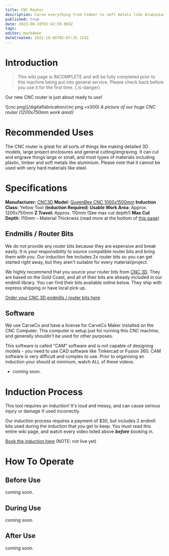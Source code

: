 ```yaml
---
title: CNC Router
description: Carve everything from timber to soft metals like Aluminium. Our CNC sheet router is big and capable!
published: true
date: 2023-08-10T01:42:59.063Z
tags: 
editor: markdown
dateCreated: 2022-10-06T05:07:35.154Z
---
```


# Introduction
> This wiki page is INCOMPLETE and will be fully completed prior to this machine being put into general service. Please check back before you use it for the first time.
{.is-danger}

Our new CNC router is just about ready to use! 

![cnc.png](/digitalfabrication/cnc.png =x300)
*A picture of our huge CNC router (1200x750mm work area!)*

# Recommended Uses
The CNC router is great for all sorts of things like making detailed 3D models, large project enclosures and general cutting/engraving. It can cut and engrave things large or small, and most types of materials including plastic, timber and soft metals like aluminium. Please note that it cannot be used with very hard materials like steel.

# Specifications
**Manufacturer:** [CNC3D](https://www.cnc3d.com.au)
**Model:** [QueenBee CNC 1000x1500mm](https://www.cnc3d.com.au/product-page/queenbee-cnc-1000x1500mm/)
**Induction Class:** Yellow Tool (**Induction Required**)
**Usable Work Area:** Approx. 1200x750mm
**Z Travel:** Approx. 110mm (See max cut depth!)
**Max Cut Depth:** 110mm – Material Thickness (read more at the bottom of [this page](https://www.cnc3d.com.au/product-page/queenbee-cnc-1000x1500mm))

## Endmills / Router Bits
We do not provide any router bits because they are expensive and break easily. It is your responsibility to source compatible router bits and bring them with you. Our induction fee includes 2x router bits so you can get started right away, but they aren't suitable for every material/project.

We highly recommend that you source your router bits from [CNC 3D](https://www.cnc3d.com.au). They are based on the Gold Coast, and all of their bits are already included in our endmill library. You can find their bits available online below. They ship with express shipping or have local pick up.

[Order your CNC 3D endmills / router bits here](https://www.cnc3d.com.au/endmills)

## Software
We use CarveCo and have a license for CarveCo Maker installed on the CNC Computer. This computer is setup just for running this CNC machine, and generally shouldn't be used for other purposes.

This software is called "CAM" software and is not capable of designing models - you need to use CAD software like Tinkercad or Fusion 360. CAM software is very difficult and complex to use. Prior to organising an induction your should at minimum, watch ALL of these videos.

* coming soon.

# Induction Process
This tool requires an induction! It's loud and messy, and can cause serious injury or damage if used incorrectly.

Our induction process requires a payment of $30, but includes 2 endmill bits used during the induction that you get to keep. You must read this entire wiki page, and watch every video listed above ***before*** booking in.

[Book the induction here](#https://calendly.com/brisbane-makerspace/cnc-router-induction) (NOTE: not live yet)

# How To Operate
## Before Use
coming soon.

## During Use
coming soon.

## After Use
coming soon.
